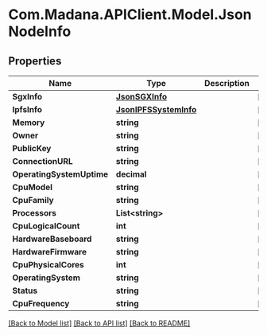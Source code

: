 
# Com.Madana.APIClient.Model.JsonNodeInfo

## Properties

Name | Type | Description | Notes
------------ | ------------- | ------------- | -------------
**SgxInfo** | [**JsonSGXInfo**](JsonSGXInfo.md) |  | [optional] 
**IpfsInfo** | [**JsonIPFSSystemInfo**](JsonIPFSSystemInfo.md) |  | [optional] 
**Memory** | **string** |  | [optional] 
**Owner** | **string** |  | [optional] 
**PublicKey** | **string** |  | [optional] 
**ConnectionURL** | **string** |  | [optional] 
**OperatingSystemUptime** | **decimal** |  | [optional] 
**CpuModel** | **string** |  | [optional] 
**CpuFamily** | **string** |  | [optional] 
**Processors** | **List&lt;string&gt;** |  | [optional] 
**CpuLogicalCount** | **int** |  | [optional] 
**HardwareBaseboard** | **string** |  | [optional] 
**HardwareFirmware** | **string** |  | [optional] 
**CpuPhysicalCores** | **int** |  | [optional] 
**OperatingSystem** | **string** |  | [optional] 
**Status** | **string** |  | [optional] 
**CpuFrequency** | **string** |  | [optional] 

[[Back to Model list]](../README.md#documentation-for-models)
[[Back to API list]](../README.md#documentation-for-api-endpoints)
[[Back to README]](../README.md)

